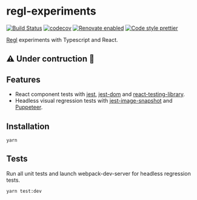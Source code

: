 # regl-experiments

[![Build Status](https://travis-ci.org/jackdbd/regl-experiments.svg?branch=master)](https://travis-ci.org/jackdbd/regl-experiments) [![codecov](https://codecov.io/gh/jackdbd/regl-experiments/branch/master/graph/badge.svg)](https://codecov.io/gh/jackdbd/regl-experiments) [![Renovate enabled](https://img.shields.io/badge/renovate-enabled-brightgreen.svg)](https://renovateapp.com/) [![Code style prettier](https://img.shields.io/badge/code_style-prettier-ff69b4.svg?style=flat-square)](https://github.com/prettier/prettier)

[Regl](https://github.com/regl-project/regl) experiments with Typescript and React.

## :warning: Under contruction :construction:

## Features

- React component tests with [jest](https://jestjs.io/), [jest-dom](https://github.com/gnapse/jest-dom) and [react-testing-library](https://github.com/kentcdodds/react-testing-library).
- Headless visual regression tests with [jest-image-snapshot](https://github.com/americanexpress/jest-image-snapshot) and [Puppeteer](https://github.com/GoogleChrome/puppeteer).

## Installation

```shell
yarn
```

## Tests

Run all unit tests and launch webpack-dev-server for headless regression tests.

```shell
yarn test:dev
```
